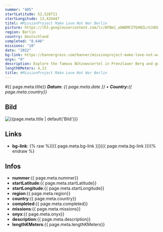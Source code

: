 ```yaml
---
nummer: "405"
startLatitude: 52,528711
startLongitude: 13,424447
titel: #MissionProject Make Love Not War Berlin
picture: https://lh3.googleusercontent.com/lr/AFBm1_a6WDMC5TQ4NZLrUJdGBur0yYHqqFOnvqLHtnzM6TTLij-sNr77UymDNAPmaw1LZ2KbzDZz1C41EannO9EErSHmXWSWst2DtoFFJGzdm3vIz4d9xeM8_zd0fACcBestRJQjIdRwm3EdFC2IhvNrgr_9Bz_PIdsBnv_UYa1oAtvwS2b3WIyoMllJ1aO_a0tQ1g5lqvwCnG8EUN5CMXiV2YXKZrwlwq4CyUV67_Avg4LLUvvW6MgqXiGp7Y4QSivJ--QYnRNRorp124R6bc6iyfRWBz75RAalpzS8QP9Y2WbD0LB_uHJ6tBeRXlzb9t6ofnGmaWvyRkkNchsLja66S8_Ji26ZOY79NCsHlQnXYzrOhTt9xYQUbr5qgnQthP3JFmeZJOUou_JEvJ7diAG1Mw0--vye3Z6Cj22u_RCIUHHsizVq6r7vDTfb94za9i0toad-lUzw-neAofrX6Y9CUpCMcyx51-bdKK55mfR71LQhgMp9odpXbD04D-6f15yP1iv4kb3YjQX1zF8Bn6l-L77uPnBe8akyIEeZ4d6LP8hKYttZh93e6LB3ZSE7ADiVqvin_ybYF1tjlbXnuhjd9qOM1q4MgTLnyMAGADkoxzMBHTSxaSLPOQgpHoQj8iSqSvZ7DHkkPZjHwzjUBTy7XHeRmBGAKfqjsrkM1Y_lMCjoyeZh6d5ya231xOvhdkfn5YqAVOU7yyOw9wP7en9FiVLfaksVG16C6EMlQXvvshm_QBbLJGabx0LuLW-g9rq3B0ocUBSfo7FtQuD3culsN9yg5BQCUYZnLbtq9GFRbE83XDZrH4xcAICcBEKpgMyTmmBbVhyoJExLID8LpGHLHdz9ef6vFDVTgP5NDxaKdqYCFuzTvfBUYBqDo6UGRA1sbD1M0tMo
region: Berlin
country: Deutschland
completed: "8.646"
missions: "18"
date: "2022"
bg-link: https://bannergress.com/banner/missionproject-make-love-not-war-berlin-d5d5
onyx: "0"
description: Explore the famous Bötzowviertel in Prenzlauer Berg and get a banner that shows your support for the people in Ukraine.
lengthKMeters: 4,13
title: #MissionProject Make Love Not War Berlin
---
```


#{{ page.meta.title}}
_**Datum:** {{ page.meta.date }} • **Country:**{{ page.meta.country}}_

## Bild
![{{page.meta.title | default('Bild')}}]({{page.meta.picture}})

## Links
- **bg-link**: {% raw %}[{{ page.meta.bg-link }}]({{ page.meta.bg-link }}){% endraw %}

## Infos
- **nummer**:{{ page.meta.nummer}}
- **startLatitude**:{{ page.meta.startLatitude}}
- **startLongitude**:{{ page.meta.startLongitude}}
- **region**:{{ page.meta.region}}
- **country**:{{ page.meta.country}}
- **completed**:{{ page.meta.completed}}
- **missions**:{{ page.meta.missions}}
- **onyx**:{{ page.meta.onyx}}
- **description**:{{ page.meta.description}}
- **lengthKMeters**:{{ page.meta.lengthKMeters}}

